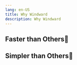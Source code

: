 ```yaml
---
lang: en-US
title: Why Windward
description: Why Windward
---
```


## Faster than Others🚀

<StatisticalTable title="300 concurrent connections for 5 million request of hello world application"
 :headers="[
  'Benchmark',
  'Windward(Java)',
  'Spring WebMvc(Java)',
  'Spring WebFlux(Java)'
  ]" 
 :rows="[
  ['RPS','320781.79','71233.25','52861.76'],
  ['Time taken','15s','1m10s','1m34s'],
  ['Avg latency','0.93ms','4.22ms','5.68ms'],
  ['Maximun latency','55.10ms','1.24s','123.20ms'],
  ['50% latency distribution','285.00us','4.25ms','4.95ms'],
  ['95% latency distribution','3.65ms','7.90ms','7.91ms']
  ]"
/>

## Simpler than Others👐
